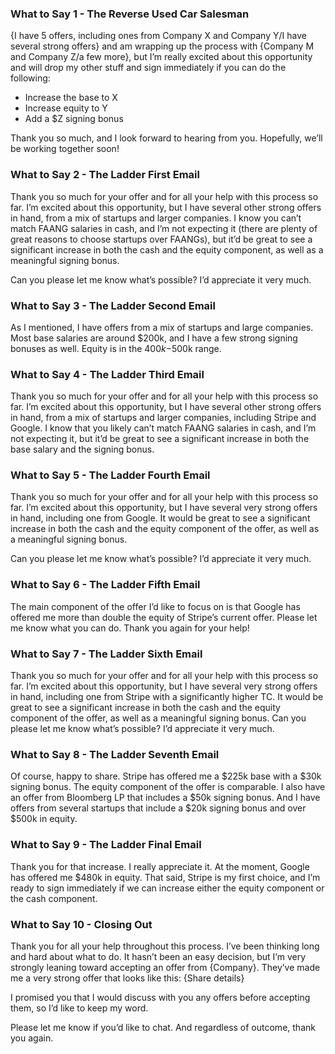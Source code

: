 ### What to Say 1 - The Reverse Used Car Salesman

{I have 5 offers, including ones from Company X and Company Y/I have several strong offers} and am wrapping up the process with {Company M and Company Z/a few more}, but I’m really excited about this opportunity and will drop my other stuff and sign immediately if you can do the following:

- Increase the base to X
- Increase equity to Y
- Add a $Z signing bonus

Thank you so much, and I look forward to hearing from you. Hopefully, we’ll be working together soon!

### What to Say 2 - The Ladder First Email

Thank you so much for your offer and for all your help with this process so far. I’m excited about this opportunity, but I have several other strong offers in hand, from a mix of startups and larger companies. I know you can’t match FAANG salaries in cash, and I’m not expecting it (there are plenty of great reasons to choose startups over FAANGs), but it’d be great to see a significant increase in both the cash and the equity component, as well as a meaningful signing bonus.

Can you please let me know what’s possible? I’d appreciate it very much.

### What to Say 3 - The Ladder Second Email

As I mentioned, I have offers from a mix of startups and large companies. Most base salaries are around $200k, and I have a few strong signing bonuses as well. Equity is in the $400k-$500k range.

### What to Say 4 - The Ladder Third Email

Thank you so much for your offer and for all your help with this process so far. I’m excited about this opportunity, but I have several other strong offers in hand, from a mix of startups and larger companies, including Stripe and Google. I know that you likely can’t match FAANG salaries in cash, and I’m not expecting it, but it’d be great to see a significant increase in both the base salary and the signing bonus.

### What to Say 5 - The Ladder Fourth Email

Thank you so much for your offer and for all your help with this process so far. I’m excited about this opportunity, but I have several very strong offers in hand, including one from Google. It would be great to see a significant increase in both the cash and the equity component of the offer, as well as a meaningful signing bonus.

Can you please let me know what’s possible? I’d appreciate it very much.

### What to Say 6 - The Ladder Fifth Email

The main component of the offer I’d like to focus on is that Google has offered me more than double the equity of Stripe’s current offer. Please let me know what you can do. Thank you again for your help!

### What to Say 7 - The Ladder Sixth Email

Thank you so much for your offer and for all your help with this process so far. I’m excited about this opportunity, but I have several very strong offers in hand, including one from Stripe with a significantly higher TC. It would be great to see a significant increase in both the cash and the equity component of the offer, as well as a meaningful signing bonus. Can you please let me know what’s possible? I’d appreciate it very much.

### What to Say 8 - The Ladder Seventh Email

Of course, happy to share. Stripe has offered me a $225k base with a $30k signing bonus. The equity component of the offer is comparable. I also have an offer from Bloomberg LP that includes a $50k signing bonus. And I have offers from several startups that include a $20k signing bonus and over $500k in equity.

### What to Say 9 - The Ladder Final Email

Thank you for that increase. I really appreciate it. At the moment, Google has offered me $480k in equity. That said, Stripe is my first choice, and I’m ready to sign immediately if we can increase either the equity component or the cash component.

### What to Say 10 - Closing Out

Thank you for all your help throughout this process. I’ve been thinking long and hard about what to do. It hasn’t been an easy decision, but I’m very strongly leaning toward accepting an offer from {Company}. They’ve made me a very strong offer that looks like this: {Share details}

I promised you that I would discuss with you any offers before accepting them, so I’d like to keep my word.

Please let me know if you’d like to chat. And regardless of outcome, thank you again.

